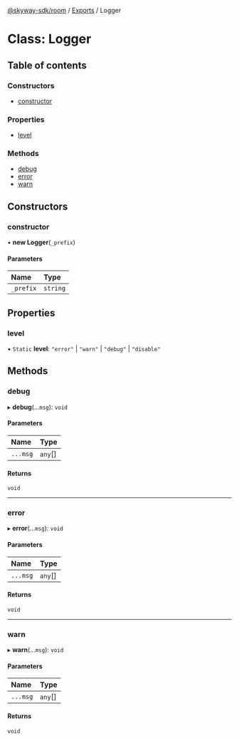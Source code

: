 [@skyway-sdk/room](../README.md) / [Exports](../modules.md) / Logger

# Class: Logger

## Table of contents

### Constructors

- [constructor](Logger.md#constructor)

### Properties

- [level](Logger.md#level)

### Methods

- [debug](Logger.md#debug)
- [error](Logger.md#error)
- [warn](Logger.md#warn)

## Constructors

### constructor

• **new Logger**(`_prefix`)

#### Parameters

| Name | Type |
| :------ | :------ |
| `_prefix` | `string` |

## Properties

### level

▪ `Static` **level**: ``"error"`` \| ``"warn"`` \| ``"debug"`` \| ``"disable"``

## Methods

### debug

▸ **debug**(...`msg`): `void`

#### Parameters

| Name | Type |
| :------ | :------ |
| `...msg` | `any`[] |

#### Returns

`void`

___

### error

▸ **error**(...`msg`): `void`

#### Parameters

| Name | Type |
| :------ | :------ |
| `...msg` | `any`[] |

#### Returns

`void`

___

### warn

▸ **warn**(...`msg`): `void`

#### Parameters

| Name | Type |
| :------ | :------ |
| `...msg` | `any`[] |

#### Returns

`void`

